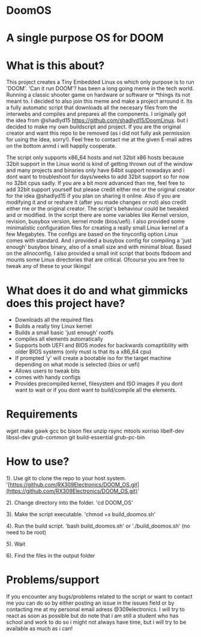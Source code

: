 # DoomOS
# A single purpose OS for DOOM

# What is this about?
This project creates a Tiny Embedded Linux os which only purpose is to run 'DOOM'. 'Can it run DOOM'? has been a long going meme in the tech world. Running a classic shooter game on hardware or software or *things its not meant to. I decided to also join this meme and make a project arround it. Its a fully automatic script that downloads all the necesary files from the interwebs and compiles and prepares all the components. 
I originally got the idea from @shadlyd15 https://github.com/shadlyd15/DoomLinux. but i decided to make my own buildscript and project. If you are the original creator and want this repo to be removed (as i did not fully ask permission for using the idea, sorry!). Feel free to contact me at the given E-mail adres on the bottom anmd i will happily cooperate. 


The script only supports x86_64 hosts and not 32bit x86 hosts because 32bit support in the Linux world is kind of getting thrown out of the window and many projects and binaries only have 64bit support nowadays and i dont want to troubleshoot for days/weeks to add 32bit support so for now no 32bit cpus sadly. If you are a bit more advanced than me, feel free to add 32bit support yourself but please credit either me or the original creator for the idea @shadlyd15 if you plan on sharing it online. Also if you are modifying it and or reshare it (after you made changes or not) also credit either me or the original creator. 
The script's behaviour could be tweaked and or modified. In the script there are some variables like Kernel version, revision, busybox version, kernel mode (bios/uefi). I also provided some minimalistic configuration files for creating a really small Linux kernel of a few Megabytes. The configs are based on the tinyconfig option Linux comes with standard. And i provided a busybox config for compiling a 'just enough' busybox binary, also of a small size and with minimal bloat. Based on the allnoconfig. I also provided a small init script that boots fbdoom and mounts some Linux directories that are critical. Ofcourse you are free to tweak any of these to your likings! 

# What does it do and what gimmicks does this project have?
- Downloads all the required files
- Builds a really tiny Linux kernel
- Builds a small basic 'just enough' rootfs
- compiles all elements automatically
- Supports both UEFI and BIOS modes for backwards comaptibility with older BIOS systems (only must is that its a x86_64 cpu)
- If prompted 'y' will create a bootable iso for the target machine depending on what mode is selected (bios or uefi)
- Allows users to tweak bits
- comes with handy configs
- Provides precompiled kernel, filesystem and ISO images if you dont want to wait or if you dont want to build/compile all the elements. 
  

# Requirements
wget make gawk gcc bc bison flex unzip rsync mtools xorriso libelf-dev libssl-dev grub-common git build-essential grub-pc-bin

# How to use?
1). Use git to clone the repo to your host system. '[https://github.com/RX309Electronics/DOOM_OS.git](https://github.com/RX309Electronics/DOOM_OS.git)'

2). Change directory into the folder. 'cd DOOM_OS'

3). Make the script executable. 'chmod +x build_doomos.sh'

4). Run the build script. 'bash build_doomos.sh' or './build_doomos.sh' (no need to be root)

5). Wait

6). Find the files in the output folder


# Problems/support
If you encounter any bugs/problems related to the script or want to contact me you can do so by either posting an issue in the issues field or by contacting me at my personal email adress @309electronics. I will try to react as soon as possible but do note that i am still a student who has school and work to do so i might not always have time, but i will try to be available as much as i can!
